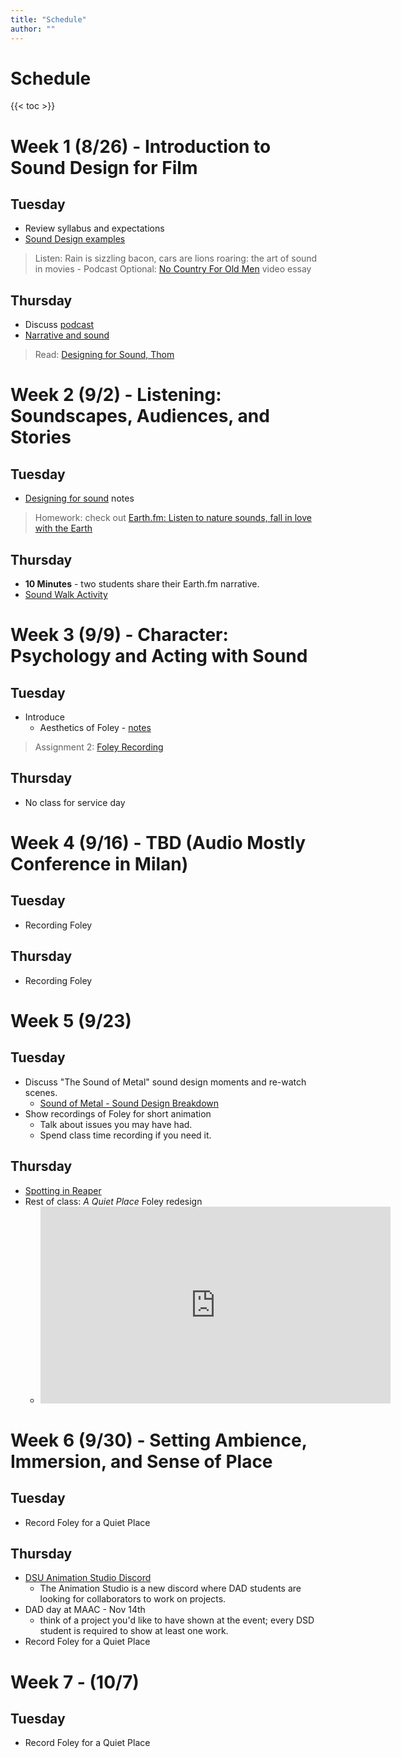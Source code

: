 ```yaml
---
title: "Schedule"
author: ""
---
```

# Schedule

{{< toc >}}

# Week 1 (8/26) - Introduction to Sound Design for Film

## Tuesday

- Review syllabus and expectations
- [Sound Design examples](../lectures/week-1/intro/)

> Listen: Rain is sizzling bacon, cars are lions roaring: the art of sound in movies - Podcast 
> Optional: [No Country For Old Men](https://www.youtube.com/watch?v=rlNw1M6mQSU) video essay

## Thursday

- Discuss [podcast](../lectures/week-1/rain-is-sizzling-bacon)
- [Narrative and sound](../lectures/week-1/silent-to-sound/)

> Read: [Designing for Sound, Thom](https://www.filmsound.org/articles/designing_for_sound.htm) 


# Week 2 (9/2) - Listening: Soundscapes, Audiences, and Stories

## Tuesday

- [Designing for sound](../lectures/week-2/thom-designing-for-sound/) notes

> Homework: check out [Earth.fm: Listen to nature sounds, fall in love with the Earth](https://earth.fm/)

## Thursday
 
- **10 Minutes** - two students share their Earth.fm narrative. 
- [Sound Walk Activity](../lectures/week-2/sound-walk-journal/)

# Week 3 (9/9) - Character: Psychology and Acting with Sound

## Tuesday

- Introduce 
  - Aesthetics of Foley - [notes](../lectures/week-3/sdff-chapter-2/)
  
> Assignment 2: [Foley Recording](../assignments/assignment-2-foley-recording) 
<!-- > Assignment 1: [Foley Design](../assignments/assignment-1-foley-design) - Due Tuesday, 9/17; find a time to rehearse as a group before Tuesday.  -->

## Thursday

- No class for service day 
<!-- 
- Continue watching clips from Foley Grail [Chapter 3](../lectures/week-3/foley-grail-chap-3-pt-2/) -->


# Week 4 (9/16) - TBD (Audio Mostly Conference in Milan)

## Tuesday

<!-- TODO: tell them to watch a film and do a thing -->
- Recording Foley

## Thursday

- Recording Foley

# Week 5 (9/23)

## Tuesday

- Discuss "The Sound of Metal" sound design moments and re-watch scenes. 
  - [Sound of Metal - Sound Design Breakdown](https://youtu.be/Hqz5rrCHClg?si=aob8QqnUUv_rZ9sA)
- Show recordings of Foley for short animation 
  - Talk about issues you may have had. 
  - Spend class time recording if you need it. 

## Thursday

<!-- - [Spotting, Cueing, and Editing Foley](../lectures/week-5/spotting/)  -->
- [Spotting in Reaper](../lectures/week-5/reaper-spotting/) 
- Rest of class: _A Quiet Place_ Foley redesign
  - <iframe width="560" height="315" src="https://www.youtube.com/embed/f6MwssY8_oE" title="YouTube video player" frameborder="0" allow="accelerometer; autoplay; clipboard-write; encrypted-media; gyroscope; picture-in-picture" allowfullscreen></iframe>

# Week 6 (9/30) - Setting Ambience, Immersion, and Sense of Place

## Tuesday

- Record Foley for a Quiet Place

## Thursday

- [DSU Animation Studio Discord](https://discord.gg/BMpW46NF)
  - The Animation Studio is a new discord where DAD students are looking for collaborators to work on projects.
- DAD day at MAAC - Nov 14th
  - think of a project you'd like to have shown at the event; every DSD student is required to show at least one work.
- Record Foley for a Quiet Place



# Week 7 - (10/7)

## Tuesday

- Record Foley for a Quiet Place

<!-- 
**Demo the Zoom recorders**

- [Ambience, immersion, field recording](../lectures/week-6/sdff-chapter-3/)
- Recording, compression, limiting, bitrate/samplerate, loading files onto computer
  - [E\_H4n\_Pro.pdf](https://www.zoom.co.jp/sites/default/files/products/downloads/pdfs/E_H4n_Pro.pdf)
- Group recording exercises based on: [How to Set Gain Levels For Field Recording - Free To Use Sounds](https://www.freetousesounds.com/how-to-set-gain-levels-for-field-recording/#:~:text=Finding%20the%20Right%20Gain%20Levels%20for%20Noisy%20Environments,later%2C%20depending%20on%20the%20situation.)
  * Listen to your surroundings and use headphones to identify any noise.
  * Raise the gain until you hear noise, then reduce it until the noise disappears.
  * For quieter ambiences, such as in a forest, keep the levels between -50 and 20 dB. 
  * For louder ambiences sounds, such as traffic or construction, keep the levels around -12 dB. We keep the level lower so that if a a louder sound comes by so it won't ruin the recording. 
  * For loud sounds, such as sound effects, keep the levels between -6 dB and -3 dB.
  * If you are unsure about the levels, it is better to err on the side of caution and record at a lower level.
- Check out the zoom from me and fill out the form on wall 

> DUE October 10th [Assignment 3: Field Recording](../assignments/assignment-3-field-recording/)
- Show how I organized my field recording
- [The Editing Mantra: L-I-S-T-E-N](../lectures/week-7/listen-mantra/)
- [Editing, and cleaning up, audio in Reaper](../lectures/week-7/editing/)
- More recording if necessary 

> Assignment 4: [SFX editing](../assignments/assignment-4-sfx-editing/) - DUE October 16th

## Thursday

- Making some random prop/SFX
- These effects will probably need to be manipulated, which is why we did them after the more natural Foley and field recording!

# Week 8 (10/7) - Mood

## Tuesday

- Edit our SFX session using built-in Reaper plugins + Soundtoys 

## Thursday 
- [Mood: Emotion, Tone and Working with Music](../lectures/week-8/sdff-chapter-4/)

# Week 9 (10/14)

## Tuesday

- [Symbol: Sound Worlds and Metaphors](../lectures/week-8/sdff-chapter-5/)

## Thursday

- [Time: Transitions, Rhythm, and Time Perception](../lectures/week-10/sdff-chapter-10/)

# Week 10 - (10/28)

## Tuesday

- [Space: Acoustics, Silence, and The Frequency Spectrum](../lectures/week-10/sdff-chapter-11/)
- [Reaper: Reverbs assignment](../assignments/reverb/)

## Thursday

- Continue work on reverb project

# Week 11 - (11/4)

## Tuesday

- Listen to your space assignments 
- Show [SoundQ - Unlimited Sound Effects & Music](https://www.prosoundeffects.com/soundq/)
- [Layering and pitch shifting to create sound effects](../lectures/week-11/explosion/)

> Complete your own layered sound design for the explosion clip and turn it in to D2L by next Tuesday 

## Thursday

- Comparing time-stretching algorithms in Reaper 

# Week 12 (11/11) 

## Tuesday

- Listen to explosion SFX projects - talk about your process
- [Sci-fi Sound Design - Tron](../lectures/week-11/tron/)
- Let's pick another short video and do a redesign as a class

> - Project proposal due 11/14  
> - Upload links to the clips you'll be sound designing with.   
> - Review the [Final project description](../assignments/final-project/)
> - Project check-in point is 11/25, where you'll show what you've done so far and discuss next steps.

## Thursday

- [Splitter AI — Isolate instruments from a song](https://vocalremover.org/splitter-ai)
- Like Lambs - final mix
- We'll all meet next Tuesday to look at the videos working on and discuss next steps.

# Week 13 (11/18)

## Tuesday 

- Watch everyone's proposed videos 
- Next Classes
  - **Tuesdays** are open for individual meetings 
  - Everyone meets on **Thursday** to show progress

## Thursday 

- Foley recording for someone who wants to do it 

# Week 14 (11/25) - Thanksgiving Holiday (No Class)

## Tuesday

- Meet with Noah

## Thursday - Thanksgiving Holiday (No Class)

# Week 15 (12/2)

## Tuesday 

- Meet with Jacob 

## Thursday 

- Meet with Noah

# Week 16 (12/9)

## Tuesday 

- Meet with Lane, Rachel
  
## Thursday 

- Everyone meets and shows their progress so far. You should have most elements recorded and most spotting done. The last task will be the final mix. 

## Final Exam

- Tuesday, December 10; 3:30 pm - 5:30 pm
 -->